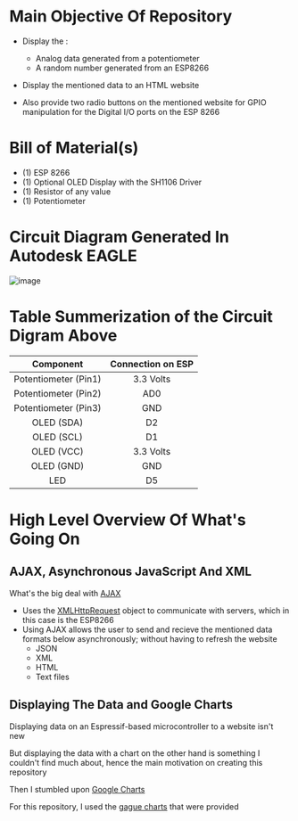 # Main Objective Of Repository  
- Display the :
    - Analog data generated from a potentiometer
    - A random number generated from an ESP8266

- Display the mentioned data to an HTML website
- Also provide two radio buttons on the mentioned website for GPIO manipulation for the Digital I/O ports on the ESP 8266

# Bill of Material(s)
- (1) ESP 8266
- (1) Optional OLED Display with the SH1106 Driver
- (1) Resistor of any value
- (1) Potentiometer

# Circuit Diagram Generated In Autodesk EAGLE
![image](https://user-images.githubusercontent.com/39348633/141209415-88d050c6-39d0-4259-a6f1-ef40b1c957fa.png)

# Table Summerization of the Circuit Digram Above

| Component | Connection on ESP|
| :---: | :---: |
| Potentiometer (Pin1)| 3.3 Volts |
| Potentiometer (Pin2) | AD0 |
| Potentiometer (Pin3)| GND |
| OLED (SDA) | D2 |
| OLED (SCL) | D1 |
| OLED (VCC) | 3.3 Volts |
| OLED (GND) | GND |
| LED  | D5 |

# High Level Overview Of What's Going On

## AJAX, Asynchronous JavaScript And XML

What's the big deal with [AJAX](https://developer.mozilla.org/en-US/docs/Web/Guide/AJAX/Getting_Started)
- Uses the [XMLHttpRequest](https://developer.mozilla.org/en-US/docs/Web/API/XMLHttpRequest) object to communicate with servers, which in this case is the ESP8266
- Using AJAX allows the user to send and recieve the mentioned data formats below asynchronously; without having to refresh the website
  - JSON
  - XML
  - HTML
  - Text files

## Displaying The Data and Google Charts

Displaying data on an Espressif-based microcontroller to a website isn't new

But displaying the data with a chart on the other hand is something I couldn't find much about, hence the main motivation on creating this repository

Then I stumbled upon [Google Charts](https://developers.google.com/chart)

For this repository, I used the [gague charts](https://developers.google.com/chart/interactive/docs/gallery/gauge) that were provided
